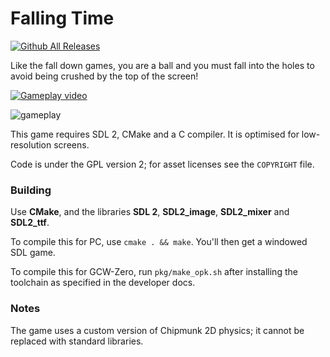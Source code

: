 # Falling Time
[![Github All Releases](https://img.shields.io/github/downloads/cxong/fallingtime/total.svg)]()

Like the fall down games, you are a ball and you must fall into the holes to avoid being crushed by the top of the screen!

[![Gameplay video](http://img.youtube.com/vi/3MVMJkOYHSg/0.jpg)](https://www.youtube.com/watch?v=3MVMJkOYHSg)

![gameplay](https://github.com/cxong/fallingtime/blob/master/screenshot.png)

This game requires SDL 2, CMake and a C compiler. It is optimised for low-resolution screens.

Code is under the GPL version 2; for asset licenses see the `COPYRIGHT` file.

### Building

Use **CMake**, and the libraries **SDL 2**, **SDL2_image**, **SDL2_mixer** and **SDL2_ttf**.

To compile this for PC, use `cmake . && make`. You'll then get a windowed SDL game.

To compile this for GCW-Zero, run `pkg/make_opk.sh` after installing the toolchain as specified in the developer docs.

### Notes

The game uses a custom version of Chipmunk 2D physics; it cannot be replaced with standard libraries.
